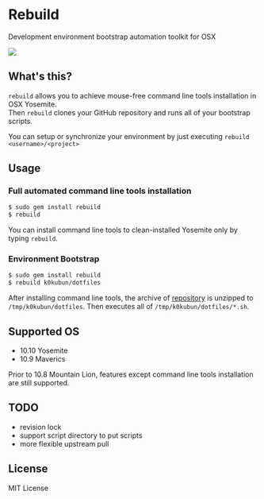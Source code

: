 # Rebuild

Development environment bootstrap automation toolkit for OSX

![](http://pic.k0kubun.com/EccWEeglRnobUo4.gif)

## What's this?

`rebuild` allows you to achieve mouse-free command line tools installation in OSX Yosemite.  
Then `rebuild` clones your GitHub repository and runs all of your bootstrap scripts.  
  
You can setup or synchronize your environment by just executing `rebuild <username>/<project>`

## Usage

### Full automated command line tools installation

```bash
$ sudo gem install rebuild
$ rebuild
```

You can install command line tools to clean-installed Yosemite only by typing `rebuild`.

### Environment Bootstrap

```bash
$ sudo gem install rebuild
$ rebuild k0kubun/dotfiles
```

After installing command line tools, the archive of [repository](https://github.com/k0kubun/dotfiles) is unzipped to `/tmp/k0kubun/dotfiles`.
Then executes all of `/tmp/k0kubun/dotfiles/*.sh`.

## Supported OS

- 10.10 Yosemite
- 10.9 Maverics

Prior to 10.8 Mountain Lion, features except command line tools installation are still supported.

## TODO

- revision lock
- support script directory to put scripts
- more flexible upstream pull

## License

MIT License
